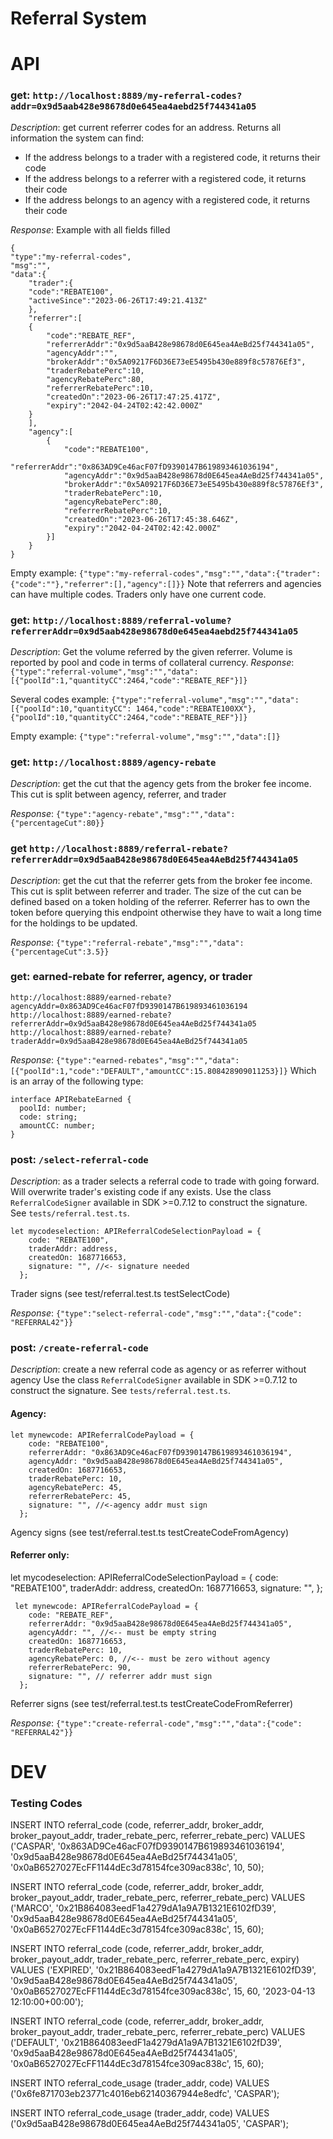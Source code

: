 # Referral System

# API

### get: `http://localhost:8889/my-referral-codes?addr=0x9d5aab428e98678d0e645ea4aebd25f744341a05`

_Description_: get current referrer codes for an address. Returns all information the system can find:

- If the address belongs to a trader with a registered code, it returns their code
- If the address belongs to a referrer with a registered code, it returns their code
- If the address belongs to an agency with a registered code, it returns their code

_Response_: Example with all fields filled

```
{
"type":"my-referral-codes",
"msg":"",
"data":{
    "trader":{
    "code":"REBATE100",
    "activeSince":"2023-06-26T17:49:21.413Z"
    },
    "referrer":[
    {
        "code":"REBATE_REF",
        "referrerAddr":"0x9d5aaB428e98678d0E645ea4AeBd25f744341a05",
        "agencyAddr":"",
        "brokerAddr":"0x5A09217F6D36E73eE5495b430e889f8c57876Ef3",
        "traderRebatePerc":10,
        "agencyRebatePerc":80,
        "referrerRebatePerc":10,
        "createdOn":"2023-06-26T17:47:25.417Z",
        "expiry":"2042-04-24T02:42:42.000Z"
    }
    ],
    "agency":[
        {
            "code":"REBATE100",
            "referrerAddr":"0x863AD9Ce46acF07fD9390147B619893461036194",
            "agencyAddr":"0x9d5aaB428e98678d0E645ea4AeBd25f744341a05",
            "brokerAddr":"0x5A09217F6D36E73eE5495b430e889f8c57876Ef3",
            "traderRebatePerc":10,
            "agencyRebatePerc":80,
            "referrerRebatePerc":10,
            "createdOn":"2023-06-26T17:45:38.646Z",
            "expiry":"2042-04-24T02:42:42.000Z"
        }]
    }
}
```

Empty example: `{"type":"my-referral-codes","msg":"","data":{"trader":{"code":""},"referrer":[],"agency":[]}}`
Note that referrers and agencies can have multiple codes. Traders only have one current code.

### get: `http://localhost:8889/referral-volume?referrerAddr=0x9d5aab428e98678d0e645ea4aebd25f744341a05`

_Description_: Get the volume referred by the given referrer. Volume is reported by pool and code in terms of collateral currency.
_Response_: `{"type":"referral-volume","msg":"","data":[{"poolId":1,"quantityCC":2464,"code":"REBATE_REF"}]}`

Several codes example:
`{"type":"referral-volume","msg":"","data":[{"poolId":10,"quantityCC": 1464,"code":"REBATE100XX"},{"poolId":10,"quantityCC":2464,"code":"REBATE_REF"}]}`

Empty example: `{"type":"referral-volume","msg":"","data":[]}`

### get: `http://localhost:8889/agency-rebate`

_Description_: get the cut that the agency gets from the broker fee income. This cut is split between agency, referrer, and trader

_Response_: `{"type":"agency-rebate","msg":"","data":{"percentageCut":80}}`

### get `http://localhost:8889/referral-rebate?referrerAddr=0x9d5aaB428e98678d0E645ea4AeBd25f744341a05`

_Description_: get the cut that the referrer gets from the broker fee income. This cut is split between referrer and trader.
The size of the cut can be defined based on a token holding of the referrer. Referrer has to own the token before
querying this endpoint otherwise they have to wait a long time for the holdings to be updated.

_Response_: `{"type":"referral-rebate","msg":"","data":{"percentageCut":3.5}}`

### get: earned-rebate for referrer, agency, or trader

`http://localhost:8889/earned-rebate?agencyAddr=0x863AD9Ce46acF07fD9390147B619893461036194`
`http://localhost:8889/earned-rebate?referrerAddr=0x9d5aaB428e98678d0E645ea4AeBd25f744341a05`
`http://localhost:8889/earned-rebate?traderAddr=0x9d5aaB428e98678d0E645ea4AeBd25f744341a05`

_Response_: `{"type":"earned-rebates","msg":"","data":[{"poolId":1,"code":"DEFAULT","amountCC":15.808428909011253}]}`
Which is an array of the following type:

```
interface APIRebateEarned {
  poolId: number;
  code: string;
  amountCC: number;
}
```

### post: `/select-referral-code`

_Description_: as a trader selects a referral code to trade with going forward. Will overwrite trader's existing code if any exists.
Use the class `ReferralCodeSigner` available in SDK >=0.7.12 to construct the signature. See `tests/referral.test.ts`.

```
let mycodeselection: APIReferralCodeSelectionPayload = {
    code: "REBATE100",
    traderAddr: address,
    createdOn: 1687716653,
    signature: "", //<- signature needed
  };
```

Trader signs (see test/referral.test.ts testSelectCode)

_Response_: `{"type":"select-referral-code","msg":"","data":{"code": "REFERRAL42"}}`

### post: `/create-referral-code`

_Description_: create a new referral code as agency or as referrer without agency
Use the class `ReferralCodeSigner` available in SDK >=0.7.12 to construct the signature. See `tests/referral.test.ts`.

#### Agency:

```
let mynewcode: APIReferralCodePayload = {
    code: "REBATE100",
    referrerAddr: "0x863AD9Ce46acF07fD9390147B619893461036194",
    agencyAddr: "0x9d5aaB428e98678d0E645ea4AeBd25f744341a05",
    createdOn: 1687716653,
    traderRebatePerc: 10,
    agencyRebatePerc: 45,
    referrerRebatePerc: 45,
    signature: "", //<-agency addr must sign
  };
```

Agency signs (see test/referral.test.ts testCreateCodeFromAgency)

#### Referrer only:

let mycodeselection: APIReferralCodeSelectionPayload = {
code: "REBATE100",
traderAddr: address,
createdOn: 1687716653,
signature: "",
};

```
 let mynewcode: APIReferralCodePayload = {
    code: "REBATE_REF",
    referrerAddr: "0x9d5aaB428e98678d0E645ea4AeBd25f744341a05",
    agencyAddr: "", //<-- must be empty string
    createdOn: 1687716653,
    traderRebatePerc: 10,
    agencyRebatePerc: 0, //<-- must be zero without agency
    referrerRebatePerc: 90,
    signature: "", // referrer addr must sign
  };
```

Referrer signs (see test/referral.test.ts testCreateCodeFromReferrer)

_Response_: `{"type":"create-referral-code","msg":"","data":{"code": "REFERRAL42"}}`

# DEV

### Testing Codes

INSERT INTO referral_code (code, referrer_addr, broker_addr, broker_payout_addr, trader_rebate_perc, referrer_rebate_perc)
VALUES ('CASPAR', '0x863AD9Ce46acF07fD9390147B619893461036194', '0x9d5aaB428e98678d0E645ea4AeBd25f744341a05', '0x0aB6527027EcFF1144dEc3d78154fce309ac838c', 10, 50);

INSERT INTO referral_code (code, referrer_addr, broker_addr, broker_payout_addr, trader_rebate_perc, referrer_rebate_perc)
VALUES ('MARCO', '0x21B864083eedF1a4279dA1a9A7B1321E6102fD39', '0x9d5aaB428e98678d0E645ea4AeBd25f744341a05', '0x0aB6527027EcFF1144dEc3d78154fce309ac838c', 15, 60);

INSERT INTO referral_code (code, referrer_addr, broker_addr, broker_payout_addr, trader_rebate_perc, referrer_rebate_perc, expiry)
VALUES ('EXPIRED', '0x21B864083eedF1a4279dA1a9A7B1321E6102fD39', '0x9d5aaB428e98678d0E645ea4AeBd25f744341a05', '0x0aB6527027EcFF1144dEc3d78154fce309ac838c', 15, 60, '2023-04-13 12:10:00+00:00');

INSERT INTO referral_code (code, referrer_addr, broker_addr, broker_payout_addr, trader_rebate_perc, referrer_rebate_perc)
VALUES ('DEFAULT', '0x21B864083eedF1a4279dA1a9A7B1321E6102fD39', '0x9d5aaB428e98678d0E645ea4AeBd25f744341a05', '0x0aB6527027EcFF1144dEc3d78154fce309ac838c', 15, 60);

INSERT INTO referral_code_usage (trader_addr, code)
VALUES ('0x6fe871703eb23771c4016eb62140367944e8edfc', 'CASPAR');

INSERT INTO referral_code_usage (trader_addr, code)
VALUES ('0x9d5aaB428e98678d0E645ea4AeBd25f744341a05', 'CASPAR');
